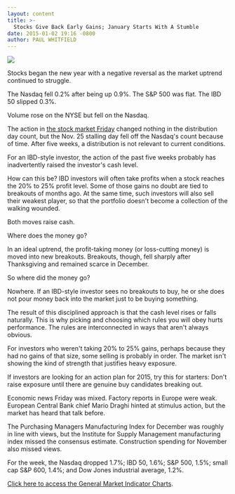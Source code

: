 ```yaml
---
layout: content
title: >-
  Stocks Give Back Early Gains; January Starts With A Stumble
date: 2015-01-02 19:16 -0800
author: PAUL WHITFIELD
---
```






![](https://www.investors.com/wp-content/uploads/ibd-migrated-images/MPv_150105_635558092223239281.png)









  

Stocks began the new year with a negative reversal as the market uptrend continued to struggle.

  

The Nasdaq fell 0.2% after being up 0.9%. The S&P 500 was flat. The IBD 50 slipped 0.3%.

  

Volume rose on the NYSE but fell on the Nasdaq.

  

The action in [the stock market Friday](https://www.investors.com/stock-market-today) changed nothing in the distribution day count, but the Nov. 25 stalling day fell off the Nasdaq's count because of time. After five weeks, a distribution is not relevant to current conditions.

  

For an IBD-style investor, the action of the past five weeks probably has inadvertently raised the investor's cash level.

  

How can this be? IBD investors will often take profits when a stock reaches the 20% to 25% profit level. Some of those gains no doubt are tied to breakouts of months ago. At the same time, such investors will also sell their weakest player, so that the portfolio doesn't become a collection of the walking wounded.

  

Both moves raise cash.

  

Where does the money go?

  

In an ideal uptrend, the profit-taking money (or loss-cutting money) is moved into new breakouts. Breakouts, though, fell sharply after Thanksgiving and remained scarce in December.

  

So where did the money go?

  

Nowhere. If an IBD-style investor sees no breakouts to buy, he or she does not pour money back into the market just to be buying something.

  

The result of this disciplined approach is that the cash level rises or falls naturally. This is why picking and choosing which rules you will obey hurts performance. The rules are interconnected in ways that aren't always obvious.

  

For investors who weren't taking 20% to 25% gains, perhaps because they had no gains of that size, some selling is probably in order. The market isn't showing the kind of strength that justifies heavy exposure.

  

If investors are looking for an action plan for 2015, try this for starters: Don't raise exposure until there are genuine buy candidates breaking out.

  

Economic news Friday was mixed. Factory reports in Europe were weak. European Central Bank chief Mario Draghi hinted at stimulus action, but the market has heard that talk before.

  

The Purchasing Managers Manufacturing Index for December was roughly in line with views, but the Institute for Supply Management manufacturing index missed the consensus estimate. Construction spending for November also missed views.

  

For the week, the Nasdaq dropped 1.7%; IBD 50, 1.6%; S&P 500, 1.5%; small cap S&P 600, 1.4%; and Dow Jones industrial average, 1.2%.

  

[Click here to access the General Market Indicator Charts](https://www.investors.com/pdf/GMI_010515.pdf).




